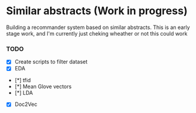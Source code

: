 # Similar abstracts (Work in progress)

Building a recommander system based on similar abstracts.
This is an early stage work, and I'm currently just cheking wheather or not this could work
### TODO

* [x] Create scripts to filter dataset 
* [x] EDA
* [*] tfid
* [*] Mean Glove vectors
* [*] LDA
* [x] Doc2Vec
